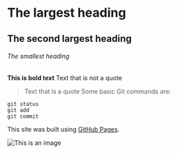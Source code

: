 # The largest heading
## The second largest heading
###### The smallest heading
**This is bold text**
Text that is not a quote

> Text that is a quote
Some basic Git commands are:
```
git status
git add
git commit
```
This site was built using [GitHub Pages](https://pages.github.com/).

![This is an image](https://myoctocat.com/assets/images/base-octocat.svg)
